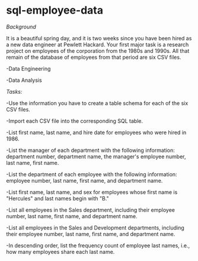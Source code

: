 # sql-employee-data

*Background* 

It is a beautiful spring day, and it is two weeks since you have been hired as a new data engineer at Pewlett Hackard. Your first major task is a research project on employees of the corporation from the 1980s and 1990s. All that remain of the database of employees from that period are six CSV files.


-Data Engineering

-Data Analysis

*Tasks:*

-Use the information you have to create a table schema for each of the six CSV files. 

-Import each CSV file into the corresponding SQL table. 

-List first name, last name, and hire date for employees who were hired in 1986.

-List the manager of each department with the following information: department number, department name, the manager's employee number, last name, first name.

-List the department of each employee with the following information: employee number, last name, first name, and department name.

-List first name, last name, and sex for employees whose first name is "Hercules" and last names begin with "B."

-List all employees in the Sales department, including their employee number, last name, first name, and department name.

-List all employees in the Sales and Development departments, including their employee number, last name, first name, and department name.

-In descending order, list the frequency count of employee last names, i.e., how many employees share each last name.


